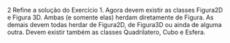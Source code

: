 2 Refine a solução do Exercício 1. Agora devem existir as classes Figura2D e Figura
3D. Ambas (e somente elas) herdam diretamente de Figura. As demais devem todas
herdar de Figura2D, de Figura3D ou ainda de alguma outra. Devem existir também as
classes Quadrilatero, Cubo e Esfera.